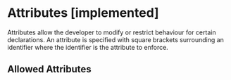 # Attributes [implemented]
Attributes allow the developer to modify or restrict behaviour for certain
declarations. An attribute is specified with square brackets surrounding an
identifier where the identifier is the attribute to enforce.

## Allowed Attributes